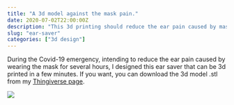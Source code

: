 ```yaml
---
title: "A 3d model against the mask pain."
date: 2020-07-02T22:00:00Z
description: "This 3d printing should reduce the ear pain caused by mask."
slug: "ear-saver"
categories: ["3d design"]
---
```


During the Covid-19 emergency, intending to reduce the ear pain caused by wearing the mask for several hours, I designed this ear saver that can be 3d printed in a few minutes.
If you want, you can download the 3d model .stl from my [Thingiverse page](https://www.thingiverse.com/thing:4421036).

![](/uploads/ear-saver/Render1.png)
